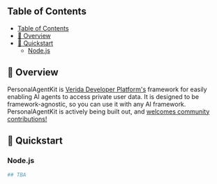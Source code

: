 ## Table of Contents

- [Table of Contents](#table-of-contents)
- [📖 Overview](#-overview)
- [🚀 Quickstart](#-quickstart)
  - [Node.js](#nodejs)

## 📖 Overview

PersonalAgentKit is [Verida Developer Platform's](https://docs.verida.ai) framework for easily enabling AI agents to access private user data. It is designed to be framework-agnostic, so you can use it with any AI framework. PersonalAgentKit is actively being built out, and [welcomes community contributions!](#contributing)

## 🚀 Quickstart

### Node.js

```bash
## TBA
```